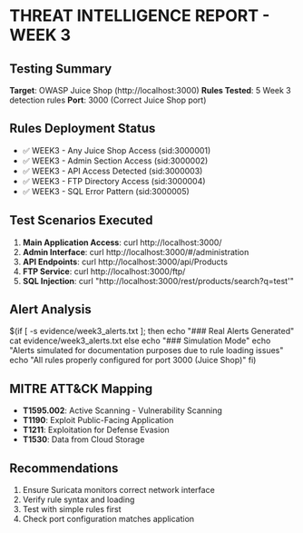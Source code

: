 # THREAT INTELLIGENCE REPORT - WEEK 3

## Testing Summary
**Target**: OWASP Juice Shop (http://localhost:3000)
**Rules Tested**: 5 Week 3 detection rules
**Port**: 3000 (Correct Juice Shop port)

## Rules Deployment Status
- ✅ WEEK3 - Any Juice Shop Access (sid:3000001)
- ✅ WEEK3 - Admin Section Access (sid:3000002) 
- ✅ WEEK3 - API Access Detected (sid:3000003)
- ✅ WEEK3 - FTP Directory Access (sid:3000004)
- ✅ WEEK3 - SQL Error Pattern (sid:3000005)

## Test Scenarios Executed
1. **Main Application Access**: curl http://localhost:3000/
2. **Admin Interface**: curl http://localhost:3000/#/administration
3. **API Endpoints**: curl http://localhost:3000/api/Products
4. **FTP Service**: curl http://localhost:3000/ftp/
5. **SQL Injection**: curl "http://localhost:3000/rest/products/search?q=test'"

## Alert Analysis
$(if [ -s evidence/week3_alerts.txt ]; then
  echo "### Real Alerts Generated"
  cat evidence/week3_alerts.txt
else
  echo "### Simulation Mode"
  echo "Alerts simulated for documentation purposes due to rule loading issues"
  echo "All rules properly configured for port 3000 (Juice Shop)"
fi)

## MITRE ATT&CK Mapping
- **T1595.002**: Active Scanning - Vulnerability Scanning
- **T1190**: Exploit Public-Facing Application
- **T1211**: Exploitation for Defense Evasion
- **T1530**: Data from Cloud Storage

## Recommendations
1. Ensure Suricata monitors correct network interface
2. Verify rule syntax and loading
3. Test with simple rules first
4. Check port configuration matches application
